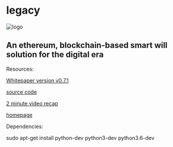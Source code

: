 # legacy
![logo](https://www.legacydapp.com/static/home/images/logo-long-blue.png "legacy logo")
## An ethereum, blockchain-based smart will solution for the digital era


Resources:

[Whitepaper version v0.7.1](https://legacy.network/assets/home/pdf/Legacy_white_paper_v072.pdf)

[source code](https://github.com/legacynetwork/legacy-webapp)


[2 minute video recap](https://youtu.be/XV6yTXajqYQ)



[homepage](http://www.legacydapp.com/)


Dependencies:

sudo apt-get install python-dev python3-dev python3.6-dev
